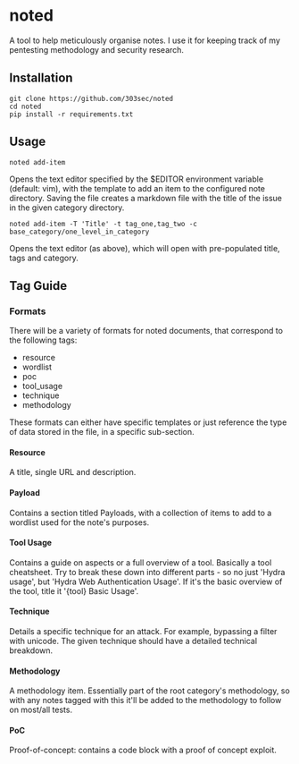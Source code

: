 # noted

A tool to help meticulously organise notes. I use it for keeping track of my pentesting methodology and security research.

## Installation

```
git clone https://github.com/303sec/noted
cd noted
pip install -r requirements.txt
```

## Usage

`noted add-item`

Opens the text editor specified by the $EDITOR environment variable (default: vim), with the template to add an item to the configured note directory.
Saving the file creates a markdown file with the title of the issue in the given category directory.

`noted add-item -T 'Title' -t tag_one,tag_two -c base_category/one_level_in_category`

Opens the text editor (as above), which will open with pre-populated title, tags and category.

## Tag Guide

### Formats

There will be a variety of formats for noted documents, that correspond to the following tags:

* resource
* wordlist
* poc
* tool_usage
* technique
* methodology

These formats can either have specific templates or just reference the type of data stored in the file, in a specific sub-section.


#### Resource

A title, single URL and description. 

#### Payload

Contains a section titled Payloads, with a collection of items to add to a wordlist used for the note's purposes.

#### Tool Usage

Contains a guide on aspects or a full overview of a tool. Basically a tool cheatsheet.
Try to break these down into different parts - so no just 'Hydra usage', but 'Hydra Web Authentication Usage'. If it's the basic overview of the tool, title it '{tool} Basic Usage'.

#### Technique

Details a specific technique for an attack. For example, bypassing a filter with unicode. The given technique should have a detailed technical breakdown.

#### Methodology

A methodology item. Essentially part of the root category's methodology, so with any notes tagged with this it'll be added to the methodology to follow on most/all tests.

#### PoC

Proof-of-concept: contains a code block with a proof of concept exploit.